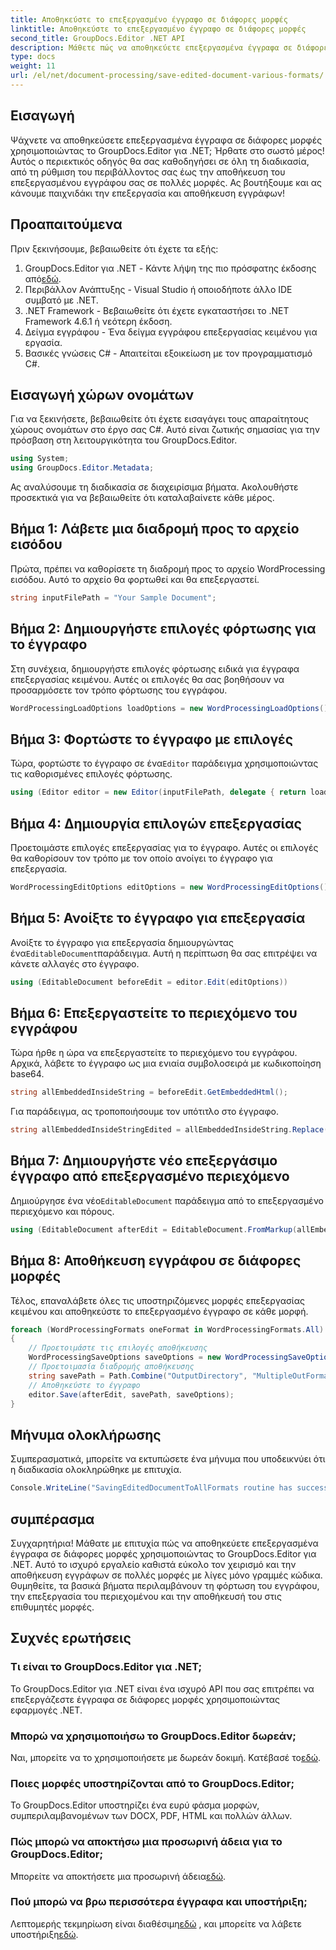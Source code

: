 ```yaml
---
title: Αποθηκεύστε το επεξεργασμένο έγγραφο σε διάφορες μορφές
linktitle: Αποθηκεύστε το επεξεργασμένο έγγραφο σε διάφορες μορφές
second_title: GroupDocs.Editor .NET API
description: Μάθετε πώς να αποθηκεύετε επεξεργασμένα έγγραφα σε διάφορες μορφές χρησιμοποιώντας το GroupDocs.Editor για .NET σε αυτόν τον αναλυτικό οδηγό βήμα προς βήμα.
type: docs
weight: 11
url: /el/net/document-processing/save-edited-document-various-formats/
---
```

## Εισαγωγή
Ψάχνετε να αποθηκεύσετε επεξεργασμένα έγγραφα σε διάφορες μορφές χρησιμοποιώντας το GroupDocs.Editor για .NET; Ήρθατε στο σωστό μέρος! Αυτός ο περιεκτικός οδηγός θα σας καθοδηγήσει σε όλη τη διαδικασία, από τη ρύθμιση του περιβάλλοντος σας έως την αποθήκευση του επεξεργασμένου εγγράφου σας σε πολλές μορφές. Ας βουτήξουμε και ας κάνουμε παιχνιδάκι την επεξεργασία και αποθήκευση εγγράφων!
## Προαπαιτούμενα
Πριν ξεκινήσουμε, βεβαιωθείτε ότι έχετε τα εξής:
1.  GroupDocs.Editor για .NET - Κάντε λήψη της πιο πρόσφατης έκδοσης από[εδώ](https://releases.groupdocs.com/editor/net/).
2. Περιβάλλον Ανάπτυξης - Visual Studio ή οποιοδήποτε άλλο IDE συμβατό με .NET.
3. .NET Framework - Βεβαιωθείτε ότι έχετε εγκαταστήσει το .NET Framework 4.6.1 ή νεότερη έκδοση.
4. Δείγμα εγγράφου - Ένα δείγμα εγγράφου επεξεργασίας κειμένου για εργασία.
5. Βασικές γνώσεις C# - Απαιτείται εξοικείωση με τον προγραμματισμό C#.
## Εισαγωγή χώρων ονομάτων
Για να ξεκινήσετε, βεβαιωθείτε ότι έχετε εισαγάγει τους απαραίτητους χώρους ονομάτων στο έργο σας C#. Αυτό είναι ζωτικής σημασίας για την πρόσβαση στη λειτουργικότητα του GroupDocs.Editor.
```csharp
using System;
using GroupDocs.Editor.Metadata;
```
Ας αναλύσουμε τη διαδικασία σε διαχειρίσιμα βήματα. Ακολουθήστε προσεκτικά για να βεβαιωθείτε ότι καταλαβαίνετε κάθε μέρος.
## Βήμα 1: Λάβετε μια διαδρομή προς το αρχείο εισόδου
Πρώτα, πρέπει να καθορίσετε τη διαδρομή προς το αρχείο WordProcessing εισόδου. Αυτό το αρχείο θα φορτωθεί και θα επεξεργαστεί.
```csharp
string inputFilePath = "Your Sample Document";
```
## Βήμα 2: Δημιουργήστε επιλογές φόρτωσης για το έγγραφο
Στη συνέχεια, δημιουργήστε επιλογές φόρτωσης ειδικά για έγγραφα επεξεργασίας κειμένου. Αυτές οι επιλογές θα σας βοηθήσουν να προσαρμόσετε τον τρόπο φόρτωσης του εγγράφου.
```csharp
WordProcessingLoadOptions loadOptions = new WordProcessingLoadOptions();
```
## Βήμα 3: Φορτώστε το έγγραφο με επιλογές
 Τώρα, φορτώστε το έγγραφο σε ένα`Editor` παράδειγμα χρησιμοποιώντας τις καθορισμένες επιλογές φόρτωσης.
```csharp
using (Editor editor = new Editor(inputFilePath, delegate { return loadOptions; }))
```
## Βήμα 4: Δημιουργία επιλογών επεξεργασίας
Προετοιμάστε επιλογές επεξεργασίας για το έγγραφο. Αυτές οι επιλογές θα καθορίσουν τον τρόπο με τον οποίο ανοίγει το έγγραφο για επεξεργασία.
```csharp
WordProcessingEditOptions editOptions = new WordProcessingEditOptions();
```
## Βήμα 5: Ανοίξτε το έγγραφο για επεξεργασία
 Ανοίξτε το έγγραφο για επεξεργασία δημιουργώντας ένα`EditableDocument`παράδειγμα. Αυτή η περίπτωση θα σας επιτρέψει να κάνετε αλλαγές στο έγγραφο.
```csharp
using (EditableDocument beforeEdit = editor.Edit(editOptions))
```
## Βήμα 6: Επεξεργαστείτε το περιεχόμενο του εγγράφου
Τώρα ήρθε η ώρα να επεξεργαστείτε το περιεχόμενο του εγγράφου. Αρχικά, λάβετε το έγγραφο ως μια ενιαία συμβολοσειρά με κωδικοποίηση base64.
```csharp
string allEmbeddedInsideString = beforeEdit.GetEmbeddedHtml();
```
Για παράδειγμα, ας τροποποιήσουμε τον υπότιτλο στο έγγραφο.
```csharp
string allEmbeddedInsideStringEdited = allEmbeddedInsideString.Replace("Subtitle", "Edited subtitle");
```
## Βήμα 7: Δημιουργήστε νέο επεξεργάσιμο έγγραφο από επεξεργασμένο περιεχόμενο
 Δημιούργησε ένα νέο`EditableDocument` παράδειγμα από το επεξεργασμένο περιεχόμενο και πόρους.
```csharp
using (EditableDocument afterEdit = EditableDocument.FromMarkup(allEmbeddedInsideStringEdited, null))
```
## Βήμα 8: Αποθήκευση εγγράφου σε διάφορες μορφές
Τέλος, επαναλάβετε όλες τις υποστηριζόμενες μορφές επεξεργασίας κειμένου και αποθηκεύστε το επεξεργασμένο έγγραφο σε κάθε μορφή.
```csharp
foreach (WordProcessingFormats oneFormat in WordProcessingFormats.All)
{
    // Προετοιμάστε τις επιλογές αποθήκευσης
    WordProcessingSaveOptions saveOptions = new WordProcessingSaveOptions(oneFormat);
    // Προετοιμασία διαδρομής αποθήκευσης
    string savePath = Path.Combine("OutputDirectory", "MultipleOutFormats." + saveOptions.OutputFormat.Extension);
    // Αποθηκεύστε το έγγραφο
    editor.Save(afterEdit, savePath, saveOptions);
}
```
## Μήνυμα ολοκλήρωσης
Συμπερασματικά, μπορείτε να εκτυπώσετε ένα μήνυμα που υποδεικνύει ότι η διαδικασία ολοκληρώθηκε με επιτυχία.
```csharp
Console.WriteLine("SavingEditedDocumentToAllFormats routine has successfully finished");
```
## συμπέρασμα
Συγχαρητήρια! Μάθατε με επιτυχία πώς να αποθηκεύετε επεξεργασμένα έγγραφα σε διάφορες μορφές χρησιμοποιώντας το GroupDocs.Editor για .NET. Αυτό το ισχυρό εργαλείο καθιστά εύκολο τον χειρισμό και την αποθήκευση εγγράφων σε πολλές μορφές με λίγες μόνο γραμμές κώδικα. Θυμηθείτε, τα βασικά βήματα περιλαμβάνουν τη φόρτωση του εγγράφου, την επεξεργασία του περιεχομένου και την αποθήκευσή του στις επιθυμητές μορφές.
## Συχνές ερωτήσεις
### Τι είναι το GroupDocs.Editor για .NET;
Το GroupDocs.Editor για .NET είναι ένα ισχυρό API που σας επιτρέπει να επεξεργάζεστε έγγραφα σε διάφορες μορφές χρησιμοποιώντας εφαρμογές .NET.
### Μπορώ να χρησιμοποιήσω το GroupDocs.Editor δωρεάν;
 Ναι, μπορείτε να το χρησιμοποιήσετε με δωρεάν δοκιμή. Κατέβασέ το[εδώ](https://releases.groupdocs.com/).
### Ποιες μορφές υποστηρίζονται από το GroupDocs.Editor;
Το GroupDocs.Editor υποστηρίζει ένα ευρύ φάσμα μορφών, συμπεριλαμβανομένων των DOCX, PDF, HTML και πολλών άλλων.
### Πώς μπορώ να αποκτήσω μια προσωρινή άδεια για το GroupDocs.Editor;
 Μπορείτε να αποκτήσετε μια προσωρινή άδεια[εδώ](https://purchase.groupdocs.com/temporary-license/).
### Πού μπορώ να βρω περισσότερα έγγραφα και υποστήριξη;
 Λεπτομερής τεκμηρίωση είναι διαθέσιμη[εδώ](https://reference.groupdocs.com/editor/net/) , και μπορείτε να λάβετε υποστήριξη[εδώ](https://forum.groupdocs.com/c/editor/20).